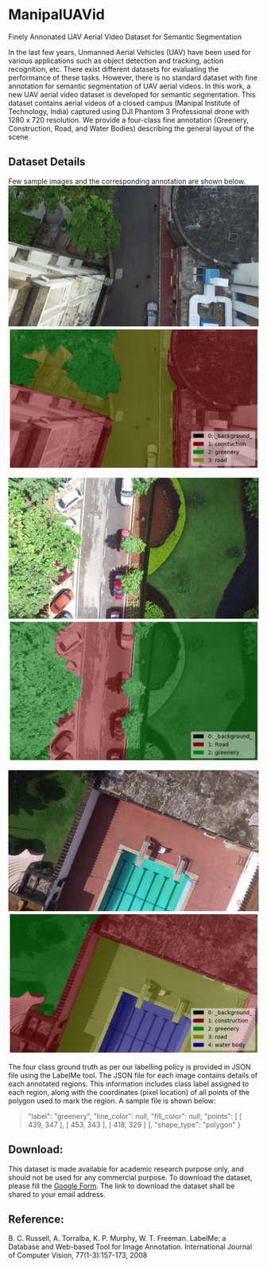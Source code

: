 # ManipalUAVid
Finely Annonated UAV Aerial Video Dataset for Semantic Segmentation


In the last few years, Unmanned Aerial Vehicles (UAV) have been used for various applications such as object detection and tracking, action recognition, etc. There exist different datasets for evaluating the performance of these tasks. However, there is no standard dataset with fine annotation for semantic segmentation of UAV aerial videos. In this work, a new UAV aerial video dataset is developed for semantic segmentation. This dataset contains aerial videos of a closed campus (Manipal Institute of Technology, India) captured using DJI Phantom 3 Professional drone with 1280 x 720 resolution. We provide a four-class fine annotation (Greenery, Construction, Road, and Water Bodies) describing the general layout of the scene. 


## Dataset Details

Few sample images and the corresponding annotation are shown below. 
![alt text](https://github.com/uverma/ManipalUAVid/blob/master/f_168.jpg)
![alt text](https://github.com/uverma/ManipalUAVid/blob/master/label_f_168.png)


![alt text](https://github.com/uverma/ManipalUAVid/blob/master/frame191.jpg)
![alt text](https://github.com/uverma/ManipalUAVid/blob/master/label_frame191.png)


![alt text](https://github.com/uverma/ManipalUAVid/blob/master/85.png)
![alt text](https://github.com/uverma/ManipalUAVid/blob/master/label_85.png)

The four class ground truth as per our labelling policy is provided in JSON file using the LabelMe tool. The JSON file for each image contains details of each annotated regions. This information includes class label assigned to each region, along with the coordinates (pixel location) of all points of the polygon used to mark the region. A sample file is shown below:

> "label": "greenery",
>      "line_color": null,
>      "fill_color": null,
>      "points": \[
        \[
          439,
          347
        ],
        \[
          453,
          343
     ],
     \[
          418,
          329
        ]
      ],
      "shape_type": "polygon"
    }







## Download: 
This dataset is made available for academic research purpose only, and should not be used for any commercial purpose. To download the dataset, please fill the [Google Form](https://docs.google.com/forms/d/e/1FAIpQLScGsutUkmxbZIaiJxsknezz-rd-OuhUfFZRML6RInolf9UlxA/viewform). The link to download the dataset shall be shared to your email address.


## Reference:

B. C. Russell, A. Torralba, K. P. Murphy, W. T. Freeman. LabelMe: a Database and Web-based Tool for Image Annotation. International Journal of Computer Vision, 77(1-3):157-173, 2008



 
